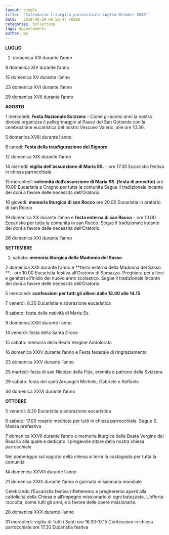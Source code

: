 ```yaml
---
layout: single
title:  "Calendario liturgico parrocchiale Luglio-Ottobre 2018"
date:   2018-08-28 06:56:47 +0200
categories: bollettino 
tags: Appuntamenti
author: mp
---
```



**LUGLIO**

1. 	domenica XIII durante l’anno

8 	domenica XIV durante l’anno

15 	domenica XV durante l’anno

23	domenica XVI durante l’anno

29 	domenica XVII durante l’anno

**AGOSTO**

1 	mercoledì: **Festa Nazionale Svizzera** - 
Come gli scorsi anni la nostra diocesi organizza il pellegrinaggio al 	 Passo del San Gottardo con la celebrazione eucaristica del nostro       Vescovo Valerio, alle ore 10.30.

5 	domenica XVIII durante l’anno

6 	lunedì: **Festa della trasfigurazione del Signore**

12	domenica XIX durante l’anno

14 	martedì: **vigilia dell’assunzione di Maria SS.** -
	ore 17.30 Eucaristia festiva in chiesa parrocchiale

15 	mercoledì: **solennità dell’assunzione di Maria SS. (festa di precetto)**
	ore 10.00 Eucaristia a Cragno per tutta la comunita
	Segue il tradizionale incanto dei doni a favore delle necessita 	dell’Oratorio.

16 	giovedì: **memoria liturgica di san Rocco**
	ore 20.00 Eucaristia in oratorio di san Rocco

19 	domenica XX durante l’anno e **festa esterna di san Rocco** - 
	ore 10.00 Eucaristia per tutta la comunita in san Rocco.
	Segue il tradizionale incanto dei doni a favore delle necessita 	dell’Oratorio.

26 	domenica XXI durante l’anno

**SETTEMBRE**

1.	sabato: **memoria liturgica della Madonna del Sasso**

2 	domenica XXII durante l’anno e **festa esterna della Madonna del 	Sasso ** -
ore 10.00 Eucaristia festiva all’Oratorio di Somazzo.                            Preghiera per allievi e genitori all’inizio del nuovo anno scolastico.
	Segue il tradizionale incanto dei doni a favore delle necessità 	dell’Oratorio.

5 	mercoledì: **confessioni per tutti gli allievi dalle 13.30 alle 14.15**

7 	venerdì: 8.30 Eucaristia e adorazione eucaristica

8 	sabato: festa della natività di Maria Ss.

9 	domenica XXIII durante l’anno

14 	venerdì: festa della Santa Croce

15 	sabato: memoria della Beata Vergine Addolorata

16 	domenica XXIV durante l’anno e Festa federale di ringraziamento

23 	domenica XXV durante l’anno

25 	martedì: festa di san Nicolao della Flüe, eremita e patrono della   	    	              Svizzera

29 	sabato: festa dei santi Arcangeli Michele, Gabriele e Raffaele

30 	domenica XXVI durante l’anno

**OTTOBRE**

5  	venerdi: 8.30 Eucaristia e adorazione eucaristica

6  	sabato: 17.00 rosario meditato per tutti in chiesa parrocchiale. 
		  Segue S. Messa prefestiva

7 	domenica XXVII durante l’anno e memoria liturgica della Beata Vergine del Rosario alla quale e dedicato il pregevole altare della nostra chiesa parrocchiale

Nel pomeriggio sul sagrato della chiesa si terrà la castagnata per tutta la comunità

14 	domenica XXVIII durante l’anno

21 	domenica XXIX durante l’anno e giornata missionaria mondiale 

Celebrando l’Eucaristia festiva rifletteremo e pregheremo aperti alla cattolicità della Chiesa e all’impegno missionario di ogni batezzato. L’offerta raccolta, come tutti gli anni, e a favore delle opere missionarie. 

28  	domenica XXX durante l’anno

31 	mercoledì: vigilia di Tutti i Santi
ore 16.30-17.15 Confessioni in chiesa parrocchiale
ore 17.30 Eucaristia festiva
